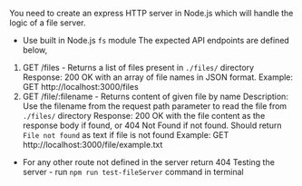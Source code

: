 You need to create an express HTTP server in Node.js which will handle the logic of a file server.
- Use built in Node.js `fs` module
The expected API endpoints are defined below,
1. GET /files - Returns a list of files present in `./files/` directory
Response: 200 OK with an array of file names in JSON format.
Example: GET http://localhost:3000/files
2. GET /file/:filename - Returns content of given file by name
    Description: Use the filename from the request path parameter to read the file from `./files/` directory
    Response: 200 OK with the file content as the response body if found, or 404 Not Found if not found. Should return `File not found` as text if file is not found
    Example: GET http://localhost:3000/file/example.txt
- For any other route not defined in the server return 404
Testing the server - run `npm run test-fileServer` command in terminal